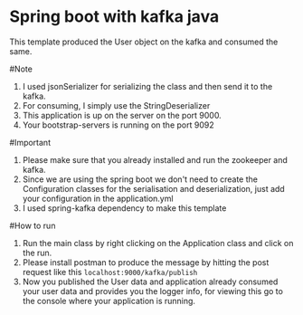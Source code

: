 # Spring boot with kafka java
This template produced the User object on the kafka and consumed the same.


#Note
1. I used jsonSerializer for serializing the class and then send it to the kafka.
2. For consuming, I simply use the StringDeserializer
3. This application is up on the server on the port 9000.
4. Your bootstrap-servers is running on the port 9092

#Important
1. Please make sure that you already installed and run the zookeeper and kafka.
2. Since we are using the spring boot we don't need to create the Configuration classes for the serialisation and deserialization, just add your configuration in the application.yml
3. I used spring-kafka dependency to make this template



#How to run
1. Run the main class by right clicking on the Application class and click on the run.
2. Please install postman to produce the message by hitting the post request like this `localhost:9000/kafka/publish`
3. Now you published the User data and application already consumed your user data and provides you the logger info, for viewing this go to the console where your application is running.
  